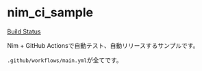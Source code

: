 # nim_ci_sample

[Build Status](https://github.com/jiro4989/nim_ci_sample/workflows/build/badge.svg)

Nim + GitHub Actionsで自動テスト、自動リリースするサンプルです。

`.github/workflows/main.yml`が全てです。
